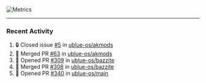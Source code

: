 ![Metrics](https://metrics.lecoq.io/KyleGospo?template=classic&base=header%2C%20activity%2C%20community%2C%20repositories%2C%20metadata&base.indepth=false&base.hireable=false&base.skip=false&config.timezone=America%2FLos_Angeles)

---
### Recent Activity
<!--START_SECTION:activity-->
1. 🔒 Closed issue [#5](https://github.com/ublue-os/akmods/issues/5) in [ublue-os/akmods](https://github.com/ublue-os/akmods)
2. 🎉 Merged PR [#63](https://github.com/ublue-os/akmods/pull/63) in [ublue-os/akmods](https://github.com/ublue-os/akmods)
3. 💪 Opened PR [#309](https://github.com/ublue-os/bazzite/pull/309) in [ublue-os/bazzite](https://github.com/ublue-os/bazzite)
4. 🎉 Merged PR [#308](https://github.com/ublue-os/bazzite/pull/308) in [ublue-os/bazzite](https://github.com/ublue-os/bazzite)
5. 💪 Opened PR [#340](https://github.com/ublue-os/main/pull/340) in [ublue-os/main](https://github.com/ublue-os/main)
<!--END_SECTION:activity-->

